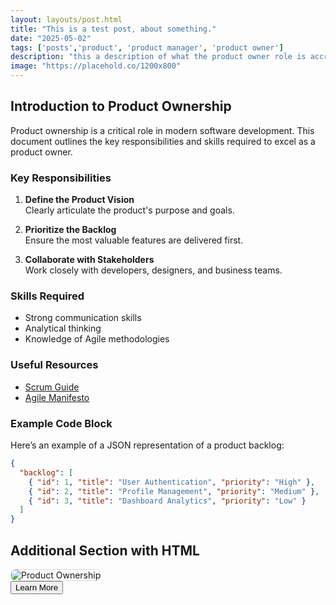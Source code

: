 ```yaml
---
layout: layouts/post.html
title: "This is a test post, about something."
date: "2025-05-02"
tags: ['posts','product', 'product manager', 'product owner']
description: "this a description of what the product owner role is accroding to Chat-GPT"
image: "https://placehold.co/1200x800"
---
```


## Introduction to Product Ownership

Product ownership is a critical role in modern software development. This document outlines the key responsibilities and skills required to excel as a product owner.

### Key Responsibilities

1. **Define the Product Vision**  
   Clearly articulate the product's purpose and goals.

2. **Prioritize the Backlog**  
   Ensure the most valuable features are delivered first.

3. **Collaborate with Stakeholders**  
   Work closely with developers, designers, and business teams.

### Skills Required

- Strong communication skills
- Analytical thinking
- Knowledge of Agile methodologies

### Useful Resources

- [Scrum Guide](https://scrumguides.org)
- [Agile Manifesto](https://agilemanifesto.org)

### Example Code Block

Here’s an example of a JSON representation of a product backlog:

```json
{
  "backlog": [
    { "id": 1, "title": "User Authentication", "priority": "High" },
    { "id": 2, "title": "Profile Management", "priority": "Medium" },
    { "id": 3, "title": "Dashboard Analytics", "priority": "Low" }
  ]
}
```

## Additional Section with HTML

<div>
  <img src="https://placehold.co/600x400" alt="Product Ownership" style="max-width: 100%; height: auto; border: 1px solid #ddd; border-radius: 8px;">
  <br>
  <a href="https://example.com"><button class="btn btn-secondary">Learn More</button></a>
</div>